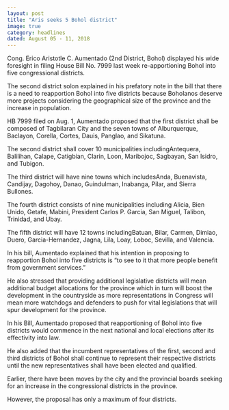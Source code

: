 ```yaml
---
layout: post
title: "Aris seeks 5 Bohol district"
image: true
category: headlines
dated: August 05 - 11, 2018
---
```


Cong. Erico Aristotle C. Aumentado (2nd District, Bohol) displayed his wide foresight in filing House Bill No. 7999 last week re-apportioning Bohol into five congressional districts.

The second district solon explained in his prefatory note in the bill that there is a need to reapportion Bohol into five districts because Boholanos deserve more projects considering the geographical size of the province and the increase in population.

HB 7999 filed on Aug. 1, Aumentado proposed that the first district shall be composed of Tagbilaran City and the seven towns of Alburquerque, Baclayon, Corella, Cortes, Dauis, Panglao, and Sikatuna.

The second district shall cover 10 municipalities includingAntequera, Balilihan, Calape, Catigbian, Clarin, Loon, Maribojoc, Sagbayan, San Isidro, and Tubigon.

The third district will have nine towns which includesAnda, Buenavista, Candijay, Dagohoy, Danao, Guindulman, Inabanga, Pilar, and Sierra Bullones.

The fourth district consists of nine municipalities including Alicia, Bien Unido, Getafe, Mabini, President Carlos P. Garcia, San Miguel, Talibon, Trinidad, and Ubay.

The fifth district will have 12 towns includingBatuan, Bilar, Carmen, Dimiao, Duero, Garcia-Hernandez, Jagna, Lila, Loay, Loboc, Sevilla, and Valencia.

In his bill, Aumentado explained that his intention in proposing to reapportion Bohol into five districts is “to see to it that more people benefit from government services.”

He also stressed that providing additional legislative districts will mean additional budget allocations for the province which in turn will boost the development in the countryside as more representations in Congress will mean more watchdogs and defenders to push for vital legislations that will spur development for the province.

In his Bill, Aumentado proposed that reapportioning of Bohol into five districts would commence in the next national and local elections after its effectivity into law.

He also added that the incumbent representatives of the first, second and third districts of Bohol shall continue to represent their respective districts until the new representatives shall have been elected and qualified.

Earlier, there have been moves by the city and the provincial boards seeking for an increase in the congressional districts in the province.

However, the proposal has only a maximum of four districts.  